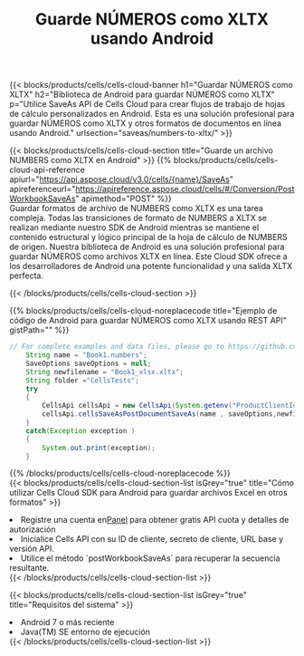 ﻿---
title:  Guarde NÚMEROS como XLTX usando Android
description:  Utilizando Aspose.Cells Cloud SDK para Android para guardar el archivo en formato NÚMEROS como archivo en formato XLTX.
kwords: Excel, Save NUMBERS as XLTX, REST, Android
howto: How to save NUMBERS as XLTX using Aspose.Cells Cloud Android library.
---
{{< blocks/products/cells/cells-cloud-banner h1="Guardar NÚMEROS como XLTX" h2="Biblioteca de Android para guardar NÚMEROS como XLTX" p="Utilice SaveAs API de Cells Cloud para crear flujos de trabajo de hojas de cálculo personalizados en Android. Esta es una solución profesional para guardar NÚMEROS como XLTX y otros formatos de documentos en línea usando Android." urlsection="saveas/numbers-to-xltx/" >}}

{{< blocks/products/cells/cells-cloud-section title="Guarde un archivo NUMBERS como XLTX en Android" >}}
{{% blocks/products/cells/cells-cloud-api-reference apiurl="https://api.aspose.cloud/v3.0/cells/{name}/SaveAs" apireferenceurl="https://apireference.aspose.cloud/cells/#/Conversion/PostWorkbookSaveAs" apimethod="POST" %}}
<br/>
Guardar formatos de archivo de NUMBERS como XLTX es una tarea compleja. Todas las transiciones de formato de NUMBERS a XLTX se realizan mediante nuestro SDK de Android mientras se mantiene el contenido estructural y lógico principal de la hoja de cálculo de NUMBERS de origen. Nuestra biblioteca de Android es una solución profesional para guardar NÚMEROS como archivos XLTX en línea. Este Cloud SDK ofrece a los desarrolladores de Android una potente funcionalidad y una salida XLTX perfecta.

{{< /blocks/products/cells/cells-cloud-section >}}

{{% blocks/products/cells/cells-cloud-noreplacecode title="Ejemplo de código de Android para guardar NÚMEROS como XLTX usando REST API" gistPath="" %}}
  
```java
// For complete examples and data files, please go to https://github.com/aspose-cells-cloud/aspose-cells-cloud-android/
    String name = "Book1.numbers";
    SaveOptions saveOptions = null;
    String newfilename = "Book1_xlsx.xltx";
    String folder ="CellsTests";
    try
    {
        CellsApi cellsApi = new CellsApi(System.getenv("ProductClientId"), System.getenv("ProductClientSecret"));
        cellsApi.cellsSaveAsPostDocumentSaveAs(name , saveOptions,newfilename,false,false,folder,null,null,null,true);                       
    }
    catch(Exception exception )
    {
        System.out.print(exception);
    }
```
  
{{% /blocks/products/cells/cells-cloud-noreplacecode %}}
<br/>
{{< blocks/products/cells/cells-cloud-section-list isGrey="true" title="Cómo utilizar Cells Cloud SDK para Android para guardar archivos Excel en otros formatos" >}}
<li> Registre una cuenta en<a href="https://dashboard.aspose.cloud/">Panel</a> para obtener gratis API cuota y detalles de autorización</li>
<li>Inicialice Cells API con su ID de cliente, secreto de cliente, URL base y versión API.</li>
<li>Utilice el método `postWorkbookSaveAs` para recuperar la secuencia resultante.</li>
{{< /blocks/products/cells/cells-cloud-section-list >}}

{{< blocks/products/cells/cells-cloud-section-list isGrey="true" title="Requisitos del sistema" >}}
<li>Android 7 o más reciente</li>
<li>Java(TM) SE entorno de ejecución</li>
{{< /blocks/products/cells/cells-cloud-section-list >}}

